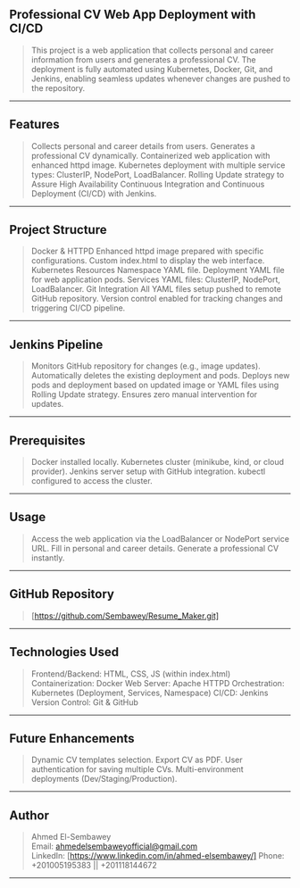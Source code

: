 **Professional CV Web App Deployment with CI/CD**
-------------------------------------------------
> This project is a web application that collects personal and career information from users and generates a professional CV. 
> The deployment is fully automated using Kubernetes, Docker, Git, and Jenkins, enabling seamless updates whenever changes are pushed to the repository.
------------------------------------------------------------------------------------------------------------------------------------------------------

**Features**
------------
> Collects personal and career details from users.
> Generates a professional CV dynamically.
> Containerized web application with enhanced httpd image.
> Kubernetes deployment with multiple service types: ClusterIP, NodePort, LoadBalancer.
> Rolling Update strategy to Assure High Availability
> Continuous Integration and Continuous Deployment (CI/CD) with Jenkins.
------------------------------------------------------------------------------------------------------------------------------------------------------

**Project Structure**
---------------------
> Docker & HTTPD
> Enhanced httpd image prepared with specific configurations.
> Custom index.html to display the web interface.
> Kubernetes Resources
> Namespace YAML file.
> Deployment YAML file for web application pods.
> Services YAML files: ClusterIP, NodePort, LoadBalancer.
> Git Integration
> All YAML files setup pushed to remote GitHub repository.
> Version control enabled for tracking changes and triggering CI/CD pipeline.
------------------------------------------------------------------------------------------------------------------------------------------------------

**Jenkins Pipeline**
--------------------
> Monitors GitHub repository for changes (e.g., image updates).
> Automatically deletes the existing deployment and pods.
> Deploys new pods and deployment based on updated image or YAML files using Rolling Update strategy.
> Ensures zero manual intervention for updates.
------------------------------------------------------------------------------------------------------------------------------------------------------

**Prerequisites**
-----------------
> Docker installed locally.
> Kubernetes cluster (minikube, kind, or cloud provider).
> Jenkins server setup with GitHub integration.
> kubectl configured to access the cluster.
------------------------------------------------------------------------------------------------------------------------------------------------------

**Usage**
---------
> Access the web application via the LoadBalancer or NodePort service URL.
> Fill in personal and career details.
> Generate a professional CV instantly.
------------------------------------------------------------------------------------------------------------------------------------------------------

**GitHub Repository**
---------------------
> [https://github.com/Sembawey/Resume_Maker.git]
------------------------------------------------------------------------------------------------------------------------------------------------------

**Technologies Used**
---------------------
> Frontend/Backend: HTML, CSS, JS (within index.html)
> Containerization: Docker
> Web Server: Apache HTTPD
> Orchestration: Kubernetes (Deployment, Services, Namespace)
> CI/CD: Jenkins
> Version Control: Git & GitHub
------------------------------------------------------------------------------------------------------------------------------------------------------

**Future Enhancements**
-----------------------
> Dynamic CV templates selection.
> Export CV as PDF.
> User authentication for saving multiple CVs.
> Multi-environment deployments (Dev/Staging/Production).
------------------------------------------------------------------------------------------------------------------------------------------------------

**Author**
----------
> Ahmed El-Sembawey     
> Email: ahmedelsembaweyofficial@gmail.com     
> LinkedIn: [https://www.linkedin.com/in/ahmed-elsembawey/]
> Phone: +201005195383 || +201118144672 
------------------------------------------------------------------------------------------------------------------------------------------------------
